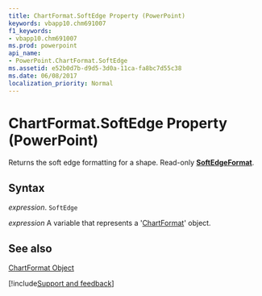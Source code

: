 ```yaml
---
title: ChartFormat.SoftEdge Property (PowerPoint)
keywords: vbapp10.chm691007
f1_keywords:
- vbapp10.chm691007
ms.prod: powerpoint
api_name:
- PowerPoint.ChartFormat.SoftEdge
ms.assetid: e52b0d7b-d9d5-3d0a-11ca-fa8bc7d55c38
ms.date: 06/08/2017
localization_priority: Normal
---
```



# ChartFormat.SoftEdge Property (PowerPoint)

Returns the soft edge formatting for a shape. Read-only  **[SoftEdgeFormat](Office.SoftEdgeFormat.md)**.


## Syntax

 _expression_. `SoftEdge`

_expression_ A variable that represents a '[ChartFormat](PowerPoint.ChartFormat.md)' object.


## See also


[ChartFormat Object](PowerPoint.ChartFormat.md)

[!include[Support and feedback](~/includes/feedback-boilerplate.md)]